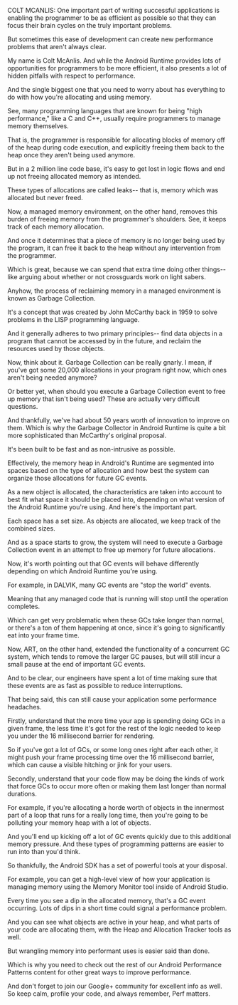 COLT MCANLIS: One important part of writing successful applications is enabling the programmer to be as efficient as possible so that they can focus their brain cycles on the truly important problems. 

But sometimes this ease of development can create new performance problems that aren't always clear. 

My name is Colt McAnlis. And while the Android Runtime provides lots of opportunities for programmers to be more efficient, it also presents a lot of hidden pitfalls with respect to performance. 

And the single biggest one that you need to worry about has everything to do with how you're allocating and using memory. 

See, many programming languages that are known for being "high performance," like a C and C++, usually require programmers to manage memory themselves. 

That is, the programmer is responsible for allocating blocks of memory off of the heap during code execution, and explicitly freeing them back to the heap once they aren't being used anymore. 

But in a 2 million line code base, it's easy to get lost in logic flows and end up not freeing allocated memory as intended. 

These types of allocations are called leaks-- that is, memory which was allocated but never freed. 

Now, a managed memory environment, on the other hand, removes this burden of freeing memory from the programmer's shoulders. See, it keeps track of each memory allocation. 

And once it determines that a piece of memory is no longer being used by the program, it can free it back to the heap without any intervention from the programmer. 

Which is great, because we can spend that extra time doing other things-- like arguing about whether or not crossguards work on light sabers. 

Anyhow, the process of reclaiming memory in a managed environment is known as Garbage Collection. 

It's a concept that was created by John McCarthy back in 1959 to solve problems in the LISP programming language. 

And it generally adheres to two primary principles-- find data objects in a program that cannot be accessed by in the future, and reclaim the resources used by those objects. 

Now, think about it. Garbage Collection can be really gnarly. I mean, if you've got some 20,000 allocations in your program right now, which ones aren't being needed anymore? 

Or better yet, when should you execute a Garbage Collection event to free up memory that isn't being used? These are actually very difficult questions. 

And thankfully, we've had about 50 years worth of innovation to improve on them. Which is why the Garbage Collector in Android Runtime is quite a bit more sophisticated than McCarthy's original proposal. 

It's been built to be fast and as non-intrusive as possible. 

Effectively, the memory heap in Android's Runtime are segmented into spaces based on the type of allocation and how best the system can organize those allocations for future GC events. 

As a new object is allocated, the characteristics are taken into account to best fit what space it should be placed into, depending on what version of the Android Runtime you're using. And here's the important part. 

Each space has a set size. As objects are allocated, we keep track of the combined sizes. 

And as a space starts to grow, the system will need to execute a Garbage Collection event in an attempt to free up memory for future allocations. 

Now, it's worth pointing out that GC events will behave differently depending on which Android Runtime you're using. 

For example, in DALVIK, many GC events are "stop the world" events. 

Meaning that any managed code that is running will stop until the operation completes. 

Which can get very problematic when these GCs take longer than normal, or there's a ton of them happening at once, since it's going to significantly eat into your frame time. 

Now, ART, on the other hand, extended the functionality of a concurrent GC system, which tends to remove the larger GC pauses, but will still incur a small pause at the end of important GC events. 

And to be clear, our engineers have spent a lot of time making sure that these events are as fast as possible to reduce interruptions. 

That being said, this can still cause your application some performance headaches. 

Firstly, understand that the more time your app is spending doing GCs in a given frame, the less time it's got for the rest of the logic needed to keep you under the 16 millisecond barrier for rendering. 

So if you've got a lot of GCs, or some long ones right after each other, it might push your frame processing time over the 16 millisecond barrier, which can cause a visible hitching or jink for your users. 

Secondly, understand that your code flow may be doing the kinds of work that force GCs to occur more often or making them last longer than normal durations. 

For example, if you're allocating a horde worth of objects in the innermost part of a loop that runs for a really long time, then you're going to be polluting your memory heap with a lot of objects. 

And you'll end up kicking off a lot of GC events quickly due to this additional memory pressure. And these types of programming patterns are easier to run into than you'd think. 

So thankfully, the Android SDK has a set of powerful tools at your disposal. 

For example, you can get a high-level view of how your application is managing memory using the Memory Monitor tool inside of Android Studio. 

Every time you see a dip in the allocated memory, that's a GC event occurring. Lots of dips in a short time could signal a performance problem. 

And you can see what objects are active in your heap, and what parts of your code are allocating them, with the Heap and Allocation Tracker tools as well. 

But wrangling memory into performant uses is easier said than done. 

Which is why you need to check out the rest of our Android Performance Patterns content for other great ways to improve performance. 

And don't forget to join our Google+ community for excellent info as well. So keep calm, profile your code, and always remember, Perf matters.